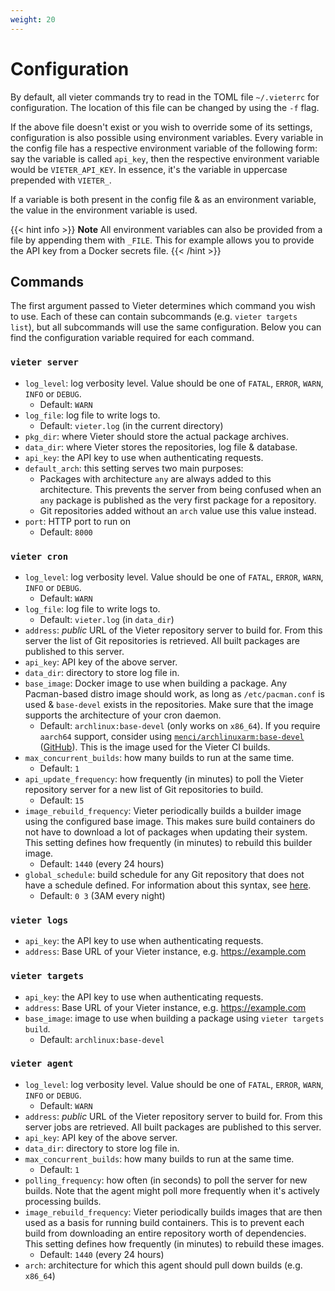 ```yaml
---
weight: 20
---
```

# Configuration

By default, all vieter commands try to read in the TOML file `~/.vieterrc` for
configuration. The location of this file can be changed by using the `-f` flag.

If the above file doesn't exist or you wish to override some of its settings,
configuration is also possible using environment variables. Every variable in
the config file has a respective environment variable of the following form:
say the variable is called `api_key`, then the respective environment variable
would be `VIETER_API_KEY`. In essence, it's the variable in uppercase prepended
with `VIETER_`.

If a variable is both present in the config file & as an environment variable,
the value in the environment variable is used.

{{< hint info >}}
**Note**
All environment variables can also be provided from a file by appending them
with `_FILE`. This for example allows you to provide the API key from a Docker
secrets file.
{{< /hint >}}

## Commands

The first argument passed to Vieter determines which command you wish to use.
Each of these can contain subcommands (e.g. `vieter targets list`), but all
subcommands will use the same configuration. Below you can find the
configuration variable required for each command.

### `vieter server`

* `log_level`: log verbosity level. Value should be one of `FATAL`, `ERROR`,
  `WARN`, `INFO` or `DEBUG`.
    * Default: `WARN`
* `log_file`: log file to write logs to.
    * Default: `vieter.log` (in the current directory)
* `pkg_dir`:  where Vieter should store the actual package archives.
* `data_dir`: where Vieter stores the repositories, log file & database.
* `api_key`: the API key to use when authenticating requests.
* `default_arch`: this setting serves two main purposes:
    * Packages with architecture `any` are always added to this architecture.
      This prevents the server from being confused when an `any` package is
      published as the very first package for a repository.
    * Git repositories added without an `arch` value use this value instead.
* `port`: HTTP port to run on
    * Default: `8000`

### `vieter cron`

* `log_level`: log verbosity level. Value should be one of `FATAL`, `ERROR`,
  `WARN`, `INFO` or `DEBUG`.
    * Default: `WARN`
* `log_file`: log file to write logs to.
    * Default: `vieter.log` (in `data_dir`)
* `address`: *public* URL of the Vieter repository server to build for. From
  this server the list of Git repositories is retrieved. All built packages are
  published to this server.
* `api_key`: API key of the above server.
* `data_dir`: directory to store log file in.
* `base_image`: Docker image to use when building a package. Any Pacman-based
  distro image should work, as long as `/etc/pacman.conf` is used &
  `base-devel` exists in the repositories. Make sure that the image supports
  the architecture of your cron daemon.
    * Default: `archlinux:base-devel` (only works on `x86_64`). If you require
      `aarch64` support, consider using
      [`menci/archlinuxarm:base-devel`](https://hub.docker.com/r/menci/archlinuxarm)
      ([GitHub](https://github.com/Menci/docker-archlinuxarm)). This is the image
      used for the Vieter CI builds.
* `max_concurrent_builds`: how many builds to run at the same time.
    * Default: `1`
* `api_update_frequency`: how frequently (in minutes) to poll the Vieter
  repository server for a new list of Git repositories to build.
    * Default: `15`
* `image_rebuild_frequency`: Vieter periodically builds a builder image using
  the configured base image. This makes sure build containers do not have to
  download a lot of packages when updating their system. This setting defines
  how frequently (in minutes) to rebuild this builder image.
    * Default: `1440` (every 24 hours)
* `global_schedule`: build schedule for any Git repository that does not have a
  schedule defined. For information about this syntax, see
  [here](/usage/builds/schedule).
    * Default: `0 3` (3AM every night)

### `vieter logs`

* `api_key`: the API key to use when authenticating requests.
* `address`: Base URL of your Vieter instance, e.g. https://example.com

### `vieter targets`

* `api_key`: the API key to use when authenticating requests.
* `address`: Base URL of your Vieter instance, e.g. https://example.com
* `base_image`: image to use when building a package using `vieter targets
  build`.
    * Default: `archlinux:base-devel`

### `vieter agent`

* `log_level`: log verbosity level. Value should be one of `FATAL`, `ERROR`,
  `WARN`, `INFO` or `DEBUG`.
    * Default: `WARN`
* `address`: *public* URL of the Vieter repository server to build for. From
  this server jobs are retrieved. All built packages are published to this
  server.
* `api_key`: API key of the above server.
* `data_dir`: directory to store log file in.
* `max_concurrent_builds`: how many builds to run at the same time.
    * Default: `1`
* `polling_frequency`: how often (in seconds) to poll the server for new
  builds. Note that the agent might poll more frequently when it's actively
  processing builds.
* `image_rebuild_frequency`: Vieter periodically builds images that are then
  used as a basis for running build containers. This is to prevent each build
  from downloading an entire repository worth of dependencies. This setting
  defines how frequently (in minutes) to rebuild these images.
    * Default: `1440` (every 24 hours)
* `arch`: architecture for which this agent should pull down builds (e.g.
  `x86_64`)
